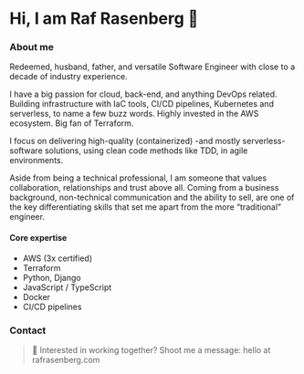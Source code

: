 # Hi, I am Raf Rasenberg 👋

### About me

Redeemed, husband, father, and versatile Software Engineer with close to a decade of industry experience.

I have a big passion for cloud, back-end, and anything DevOps related. Building infrastructure with IaC tools, CI/CD pipelines, Kubernetes and serverless, to name a few buzz words. Highly invested in the AWS ecosystem. Big fan of Terraform.

I focus on delivering high-quality (containerized) -and mostly serverless- software solutions, using clean code methods like TDD, in agile environments.

Aside from being a technical professional, I am someone that values collaboration, relationships and trust above all. Coming from a business background, non-technical communication and the ability to sell, are one of the key differentiating skills that set me apart from the more “traditional” engineer.

#### Core expertise

- AWS (3x certified)
- Terraform
- Python, Django
- JavaScript / TypeScript
- Docker
- CI/CD pipelines

### Contact

> :email: Interested in working together? Shoot me a message: hello at rafrasenberg.com
